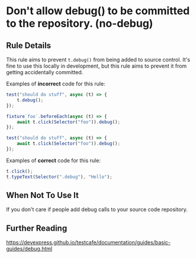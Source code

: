 # Don't allow debug() to be committed to the repository. (no-debug)

## Rule Details

This rule aims to prevent `t.debug()` from being added to source control. It's
fine to use this locally in development, but this rule aims to prevent it from
getting accidentally committed.

Examples of **incorrect** code for this rule:

```js
test("should do stuff", async (t) => {
    t.debug();
});

fixture`foo`.beforeEach(async (t) => {
    await t.click(Selector("foo")).debug();
});

test("should do stuff", async (t) => {
    await t.click(Selector("foo")).debug();
});
```

Examples of **correct** code for this rule:

```js
t.click();
t.typeText(Selector(".debug"), "Hello");
```

## When Not To Use It

If you don't care if people add debug calls to your source code repository.

## Further Reading

<https://devexpress.github.io/testcafe/documentation/guides/basic-guides/debug.html>
